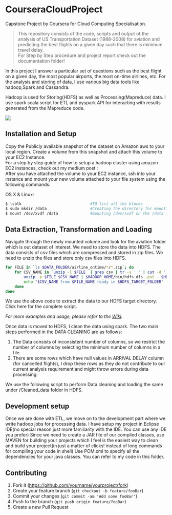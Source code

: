 # CourseraCloudProject
Capstone Project by Coursera for Cloud Computing Specialisation.

> This repository consists of the code, scripts and output of the analysis of US Transportation Dataset (1988-2008) for aviation and predicting the best flights on a given day such that there is minimum travel delay.<br>
> For Step by Step procedure and project report check out the documentation folder!

In this project I answer a particular set of questions such as the best flight on a given day, the most popular airports, the most on-time airlines, etc. 
For the analysis and storing of data, I use various big data tools like hadoop,Spark and Cassandra.<br>

Hadoop is used for Storing(HDFS) as well as Processing(Mapreduce) data. I use spark scala script for ETL and pyspark API for interacting with results generated from the Mapreduce code.

![](header.png)

## Installation and Setup

Copy the Publicly available snapshot of the dataset on Amazon aws to your local region. Create a volume from this snapshot and attach this volume to your EC2 Instance.<br>
For a step by step guide of how to setup a hadoop cluster using amazon EC2 instances, check out my medium post : <br>
After you have attached the volume to your EC2 instance, ssh into your instance and mount your new volume attached to your file system using the following commands:

OS X & Linux:

```sh
$ lsblk                              #TO list all the blocks
$ sudo mkdir /data                   #Creating the directory for mounting
$ mount /dev/xvdf /data              #mounting /dev/xvdf on the /data folder created
```

## Data Extraction, Transformation and Loading 

Navigate through the newly mounted volume and look for the aviation folder which is out dataset of interest. We need to store the data into HDFS.
The data consists of csv files which are compressed and stored in zip files. We need to unzip the files and store only csv files into HDFS.

```sh
for FILE in `ls $DATA_FOLDER/airline_ontime/*/*.zip`; do
	for CSV_NAME in `unzip -l $FILE  | grep csv | tr -s ' ' | cut -d ' ' -f4`; do
		unzip -p $FILE $CSV_NAME | $HADOOP_HOME/bin/hdfs dfs -put - $HDFS_TARGET_FOLDER/$CSV_NAME
		echo "$CSV_NAME from $FILE_NAME ready in $HDFS_TARGET_FOLDER"
	done 
done
```
We use the above code to extract the data to our HDFS target directory. Click here for the complete script.

_For more examples and usage, please refer to the [Wiki][wiki]._

Once data is moved to HDFS, I clean the data using spark. The two main steps performed in the DATA CLEANING are as follows: <br>
1) The Data consists of inconsistent number of columns, so we restrict the number of columns by selecting the minimum number of columns in a file.<br>
2) There are some rows which have null values in ARRIVAL DELAY column (for cancelled flights), I drop these rows as they do not contribute to our current analysis requirement and might throw errors during data processing.

We use the following script to perform Data cleaning and loading the same under /Cleaned_data folder in HDFS.

## Development setup

Once we are done with ETL, we move on to the development part where we write hadoop jobs for processing data. I have setup my project in Eclipse IDE(no special reason just more familiarity with the IDE. You can use any IDE you prefer)
Since we need to create a JAR file of our compiled classes, use MAVEN for building your projects which I feel is the easiest way to clean and build your project(in just a matter of clicks! instead of long commands for compiling your code in shell) 
Use POM.xml to specify all the dependencies for your java classes. You can refer to my code in this folder.

## Contributing

1. Fork it (<https://github.com/yourname/yourproject/fork>)
2. Create your feature branch (`git checkout -b feature/fooBar`)
3. Commit your changes (`git commit -am 'Add some fooBar'`)
4. Push to the branch (`git push origin feature/fooBar`)
5. Create a new Pull Request

<!-- Markdown link & img dfn's -->
[npm-image]: https://img.shields.io/npm/v/datadog-metrics.svg?style=flat-square
[npm-url]: https://npmjs.org/package/datadog-metrics
[npm-downloads]: https://img.shields.io/npm/dm/datadog-metrics.svg?style=flat-square
[travis-image]: https://img.shields.io/travis/dbader/node-datadog-metrics/master.svg?style=flat-square
[travis-url]: https://travis-ci.org/dbader/node-datadog-metrics
[wiki]: https://github.com/yourname/yourproject/wiki
